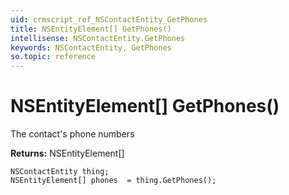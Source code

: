 ```yaml
---
uid: crmscript_ref_NSContactEntity_GetPhones
title: NSEntityElement[] GetPhones()
intellisense: NSContactEntity.GetPhones
keywords: NSContactEntity, GetPhones
so.topic: reference
---
```


# NSEntityElement[] GetPhones()

The contact's phone numbers

**Returns:** NSEntityElement[]

```crmscript
NSContactEntity thing;
NSEntityElement[] phones  = thing.GetPhones();
```

